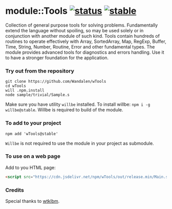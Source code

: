 
# module::Tools  [![status](https://github.com/Wandalen/wTools/actions/workflows/StandardPublish.yml/badge.svg)](https://github.com/Wandalen/wTools/actions/workflows/StandardPublish.yml) [![stable](https://img.shields.io/badge/stability-stable-brightgreen.svg)](https://github.com/emersion/stability-badges#stable)

Collection of general purpose tools for solving problems. Fundamentally extend the language without spoiling, so may be used solely or in conjunction with another module of such kind. Tools contain hundreds of routines to operate effectively with Array, SortedArray, Map, RegExp, Buffer, Time, String, Number, Routine, Error and other fundamental types. The module provides advanced tools for diagnostics and errors handling. Use it to have a stronger foundation for the application.



### Try out from the repository

```
git clone https://github.com/Wandalen/wTools
cd wTools
will .npm.install
node sample/trivial/Sample.s
```

Make sure you have utility `willbe` installed. To install willbe: `npm i -g willbe@stable`. Willbe is required to build of the module.

### To add to your project

```
npm add 'wTools@stable'
```

`Willbe` is not required to use the module in your project as submodule.

### To use on a web page

Add to you HTML page:

```html
<script src="https://cdn.jsdelivr.net/npm/wTools/out/release.min/Main.s"></script>
```

### Credits

Special thanks to [wtklbm](https://github.com/wtklbm).
